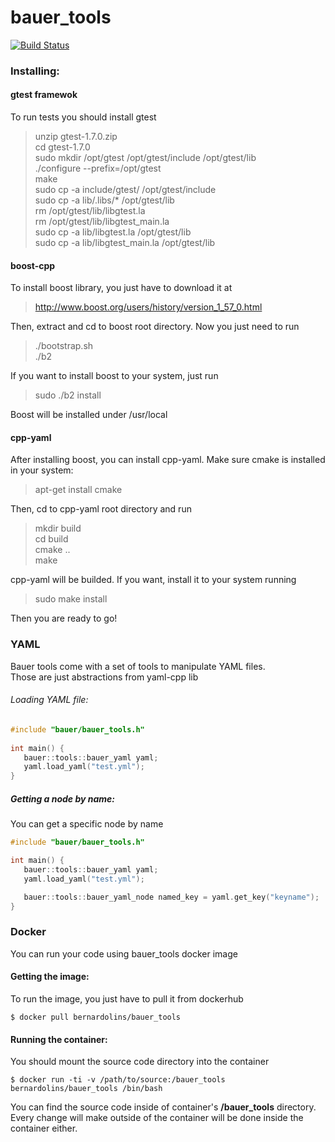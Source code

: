 # bauer_tools

[![Build Status](http://104.131.120.228:8080/api/badge/github.com/bernardolins/bauer_tools/status.svg?branch=master)](http://104.131.120.228:8080/github.com/bernardolins/bauer_tools)

### Installing:

#### gtest framewok
To run tests you should install gtest
>unzip gtest-1.7.0.zip<br />
>cd gtest-1.7.0<br />
>sudo mkdir /opt/gtest /opt/gtest/include /opt/gtest/lib<br />
>./configure --prefix=/opt/gtest<br />
>make<br />
>sudo cp -a include/gtest/ /opt/gtest/include<br />
>sudo cp -a lib/.libs/* /opt/gtest/lib<br />
>rm /opt/gtest/lib/libgtest.la<br />
>rm /opt/gtest/lib/libgtest_main.la<br />
>sudo cp -a lib/libgtest.la /opt/gtest/lib<br />
>sudo cp -a lib/libgtest_main.la /opt/gtest/lib<br />

#### boost-cpp<br />
To install boost library, you just have to download it at<br /> 
>http://www.boost.org/users/history/version_1_57_0.html<br />

Then, extract and cd to boost root directory. Now you just need to run<br />

>./bootstrap.sh<br />
>./b2<br />

If you want to install boost to your system, just run<br />

>sudo ./b2 install<br />

Boost will be installed under /usr/local<br />

#### cpp-yaml<br />
After installing boost, you can install cpp-yaml. Make sure cmake is installed in your system:<br />

>apt-get install cmake<br />

Then, cd to cpp-yaml root directory and run<br />

>mkdir build<br />
>cd build<br />
>cmake ..<br />
>make<br />

cpp-yaml will be builded. If you want, install it to your system running<br />

>sudo make install<br />

Then you are ready to go!<br />

### YAML
Bauer tools come with a set of tools to manipulate YAML files.<br />
Those are just abstractions from yaml-cpp lib <br />
###### Loading YAML file:
````c++
#include "bauer/bauer_tools.h"  
 
int main() {   
   bauer::tools::bauer_yaml yaml;  
   yaml.load_yaml("test.yml");      
}
````

##### Getting a node by name:

You can get a specific node by name <br />
````c++
#include "bauer/bauer_tools.h"

int main() {
   bauer::tools::bauer_yaml yaml;  
   yaml.load_yaml("test.yml");      

   bauer::tools::bauer_yaml_node named_key = yaml.get_key("keyname");
}
````
### Docker

You can run your code using bauer_tools docker image

#### Getting the image:

To run the image, you just have to pull it from dockerhub

```
$ docker pull bernardolins/bauer_tools
```

#### Running the container:

You should mount the source code directory into the container

```
$ docker run -ti -v /path/to/source:/bauer_tools bernardolins/bauer_tools /bin/bash
```

You can find the source code inside of container's **/bauer_tools** directory. Every change will make outside of the container will be done inside the container either.